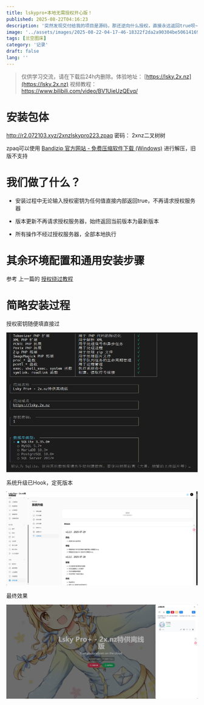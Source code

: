 ```yaml
---
title: lskypro+本地无需授权开心版！
published: 2025-08-22T04:16:23
description: '突然发现交付给我的项目是源码，那还逆向什么授权，直接永远返回true呗~'
image: '../assets/images/2025-08-22-04-17-46-18322f2da2a90304be50614169ab655a.png'
tags: [兰空图床]
category: '记录'
draft: false 
lang: ''
---
```


> 仅供学习交流，请在下载后24h内删除。体验地址： [https://lsky.2x.nz](https://lsky.2x.nz)
> 视频教程： https://www.bilibili.com/video/BV1UieUzQEvq/

# 安装包体

http://r2.072103.xyz/2xnzlskypro223.zpaq 密码： 2xnz二叉树树

zpaq可以使用 [Bandizip 官方网站 - 免费压缩软件下载 (Windows)](https://www.bandisoft.com/bandizip/) 进行解压，旧版不支持

# 我们做了什么？

- 安装过程中无论输入授权密钥为任何值直接内部返回true，不再请求授权服务器

- 版本更新不再请求授权服务器，始终返回当前版本为最新版本

- 所有操作不经过授权服务器，全部本地执行

# 其余环境配置和通用安装步骤

参考 上一篇的 [授权绕过教程](/posts/hack-lskypro/)

# 简略安装过程

授权密钥随便填直接过

![](../assets/images/2025-08-22-04-21-45-8d13151d19e627bd9e614517aeb5dbe6.png)

系统升级已Hook，定死版本

![](../assets/images/2025-08-22-04-22-19-image.png)

最终效果

![](../assets/images/2025-08-22-04-22-37-image.png)
